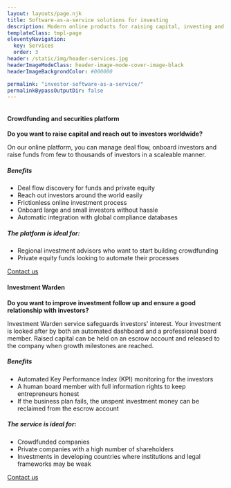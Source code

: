 ```yaml
---
layout: layouts/page.njk
title: Software-as-a-service solutions for investing 
description: Modern online products for raising capital, investing and corporate governance.
templateClass: tmpl-page
eleventyNavigation:
  key: Services
  order: 3
header: /static/img/header-services.jpg
headerImageModeClass: header-image-mode-cover-image-black
headerImageBackgrondColor: #000000

permalink: "investor-software-as-a-service/"
permalinkBypassOutputDir: false
---
```


<section class="card-deck-home card-deck-services">
  <div class="card-deck mb-2">
    <div class="card">
        <div class="view overlay">
          <img src="{{ '/static/img/service-equity-crowdfunding.jpg'|url }}" class="card-img-top" alt="">
        </div>
        <div class="card-body">
            <h4>Crowdfunding and securities platform</h5>
            <div class="card-middle">
              <p>
                <strong>Do you want to raise capital and reach out to investors worldwide?</strong>
              </p>
              <p>
                  On our online platform, you can 
                  manage deal flow, onboard investors and 
                  raise funds from few to thousands of investors in a scaleable manner.                  
              </p>
              <h5>Benefits</h5>
              <ul>
                <li>Deal flow discovery for funds and private equity</li>              
                <li>Reach out investors around the world easily</li>
                <li>Frictionless online investment process</li>
                <li>Onboard large and small investors without hassle</li>
                <li>Automatic integration with global compliance databases</li>
              </ul>            
              <h5>The platform is ideal for:</h5>
              <ul>
                <li>Regional investment advisors who want to start building crowdfunding</li>
                <li>Private equity funds looking to automate their processes</li>
              </ul>              
            </div>  
            <a href="mailto:hello@capitalgram.com"
              class="btn btn-primary btn-md">Contact us<i class="fas fa-envelope ml-2"></i> 
            </a>            
        </div>
    </div>
    <div class="card">
        <div class="view overlay">
          <img src="{{ '/static/img/service-investment-warden.jpg'|url }}" class="card-img-top" alt="">
        </div>
        <div class="card-body">
            <h4>Investment Warden</h5>
            <p>
              <strong>
              Do you want to improve investment follow up and ensure a good relationship with investors?
              </strong>
            </p>
            <p>
                Investment Warden service safeguards investors' interest. 
                Your investment is looked after by both an automated dashboard and 
                a professional board member.                
                Raised capital can be held on an escrow account and released to the company 
                when growth milestones are reached.            
            </p>              
            <h5>Benefits</h5>
            <ul>
              <li>
                Automated Key Performance Index (KPI) monitoring for the investors
              </li>
              <li>
                A human board member with full information rights to keep entrepreneurs 
                honest
              </li>                     
              <li>
                If the business plan fails, the unspent investment money can be 
                reclaimed from the escrow account
              </li>       
            </ul>            
            <h5>The service is ideal for:</h5>
            <ul>
              <li>Crowdfunded companies</li>
              <li>Private companies with a high number of shareholders</li>
              <li>Investments in developing countries where institutions and legal frameworks may be weak</li>
            </ul>              
            <a href="mailto:hello@capitalgram.com"
              class="btn btn-primary btn-md">Contact us<i class="fas fa-envelope ml-2"></i> 
            </a>            
        </div>
      </div>
    </div>    
  </div>  
</section>